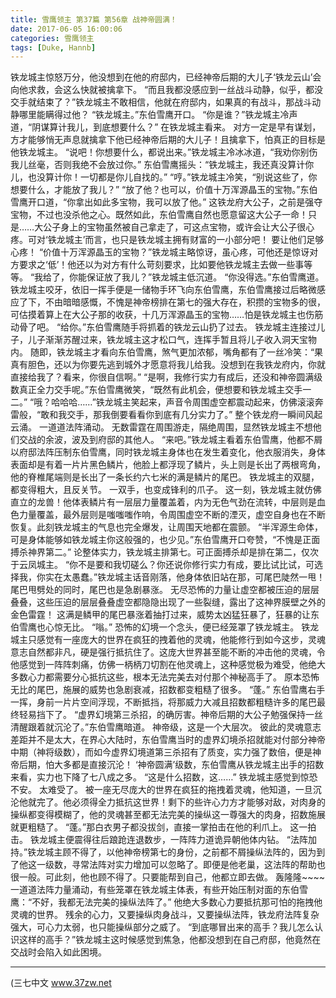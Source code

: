 ```yaml
---
title: 雪鹰领主 第37篇 第56章 战神帝圆满！
date: 2017-06-05 16:00:06
categories: 雪鹰领主
tags: [Duke, Hannb]
---
```


铁龙城主惊怒万分，他没想到在他的府邸内，已经神帝后期的大儿子‘铁龙云山’会向他求救，会这么快就被擒拿下。
“而且我都没感应到一丝战斗动静，似乎，都没交手就结束了？”铁龙城主不敢相信，他就在府邸内，如果真的有战斗，那战斗动静哪里能瞒得过他？
“铁龙城主。”东伯雪鹰开口。
“你是谁？”铁龙城主冷声道，“阴谋算计我儿，到底想要什么？”
在铁龙城主看来。
对方一定是早有谋划，方才能够悄无声息就擒拿下他已经神帝后期的大儿子！且擒拿下，怕真正的目标是他铁龙城主。
“说吧！你想要什么，都说出来。”铁龙城主冷冰冰道，“我劝你别伤我儿丝毫，否则我绝不会放过你。”
东伯雪鹰摇头：“铁龙城主，我还真没算计你儿，也没算计你！一切都是你儿自找的。”
“哼。”铁龙城主冷笑，“别说这些了，你想要什么，才能放了我儿？”
“放了他？也可以，价值十万浑源晶玉的宝物。”东伯雪鹰开口道，“你拿出如此多宝物，我可以放了他。”
这铁龙府大公子，之前是强夺宝物，不过也没杀他之心。既然如此，东伯雪鹰自然也愿意留这大公子一命！只是……大公子身上的宝物虽然被自己拿走了，可这点宝物，或许会让大公子很心疼。可对‘铁龙城主’而言，也只是铁龙城主拥有财富的一小部分吧！
要让他们足够心疼！
“价值十万浑源晶玉的宝物？”铁龙城主略惊讶，虽心疼，可他还是惊讶对方要求之‘低’！他还以为对方有什么苛刻要求，比如要他铁龙城主去做一些事等等。
“我给了，你能保证放了我儿？”铁龙城主低沉道。
“你没得选。”东伯雪鹰道。
铁龙城主咬牙，依旧一挥手便是一储物手环飞向东伯雪鹰，东伯雪鹰接过后略微感应了下，不由暗暗感慨，不愧是神帝榜排在第七的强大存在，积攒的宝物多的很，可估摸着算上在大公子那的收获，十几万浑源晶玉的宝物……怕是铁龙城主也伤筋动骨了吧。
“给你。”东伯雪鹰随手将抓着的铁龙云山扔了过去。
铁龙城主连接过儿子，儿子渐渐苏醒过来，铁龙城主这才松口气，连挥手暂且将儿子收入洞天宝物内。
随即，铁龙城主才看向东伯雪鹰，煞气更加浓郁，嘴角都有了一丝冷笑：“果真有胆色，还以为你要先逃到城外才愿意将我儿给我。没想到在我铁龙府内，你就直接给我了？看来，你很自信啊。”
“是啊，我修行实力有成后，还没和神帝圆满级数真正全力交手呢。”东伯雪鹰微笑，“既然有此机会，便想要和铁龙城主交手一二。”
“哦？哈哈哈……”铁龙城主笑起来，声音令周围虚空都震动起来，仿佛滚滚奔雷般，“敢和我交手，那我倒要看看你到底有几分实力了。”
整个铁龙府一瞬间风起云涌。
一道道法阵涌动。
无数雷霆在周围游走，隔绝周围，显然铁龙城主不想他们交战的余波，波及到府邸的其他人。
“来吧。”铁龙城主看着东伯雪鹰，他都不屑以府邸法阵压制东伯雪鹰，同时铁龙城主身体也在发生着变化，他衣服消失，身体表面却是有着一片片黑色鳞片，他脸上都浮现了鳞片，头上则是长出了两根弯角，他的脊椎尾端则是长出了一条长约六七米的满是鳞片的尾巴。
铁龙城主的双腿，都变得粗大，且反关节。
一双手，也变成锋利的爪子。
这一刻，铁龙城主就仿佛直立的龙兽！他体表鳞片有一层层力量覆盖着，内为无色气劲在流转，中层则是血色力量覆盖，最外层则是嗤嗤嗤作响，令周围虚空不断的湮灭，虚空自身也在不断恢复。此刻铁龙城主的气息也完全爆发，让周围天地都在震颤。
“半浑源生命体，可是身体能够如铁龙城主你这般强的，也少见。”东伯雪鹰开口夸赞，“不愧是正面搏杀神界第二。”
论整体实力，铁龙城主排第七。可正面搏杀却是排在第二，仅次于云凤城主。
“你不是要和我切磋么？你还说你修行实力有成，要比试比试，可选择我，你实在太愚蠢。”铁龙城主话音刚落，他身体依旧站在那，可尾巴陡然一甩！
尾巴甩劈处的同时，尾巴也是急剧暴涨。
无尽恐怖的力量让虚空都被压迫的层层叠叠，这些压迫的层层叠叠虚空都隐隐出现了一些裂缝，露出了这神界膜壁之外的金色雷霆！
这满是鳞甲的尾巴暴涨着抽打过来，威势太凶猛狂暴了，狂暴的让东伯雪鹰也心惊无比。
“嗡。”
恐怖的幻境一个念头，便已经笼罩了铁龙城主。
铁龙城主只感觉有一座庞大的世界在疯狂的拽着他的灵魂，他能修行到如今这步，灵魂意志自然都非凡，硬是强行抵抗住了。这庞大世界甚至能不断的冲击他的灵魂，令他感觉到一阵阵刺痛，仿佛一柄柄刀切割在他灵魂上，这种感觉极为难受，他绝大多数心力都需要分心抵抗这些，根本无法完美去对付那个神秘高手了。
原本恐怖无比的尾巴，施展的威势也急剧衰减，招数都变粗糙了很多。
“蓬。”
东伯雪鹰右手一挥，身前一片片空间浮现，不断抵挡，将那威力大减且招数都粗糙许多的尾巴最终轻易挡下了。
“虚界幻境第三杀招，的确厉害。神帝后期的大公子勉强保持一丝清醒跟着就沉沦了。”东伯雪鹰暗道。
神帝级，这是一个大层次。
彼此的灵魂意志差距并不是太大，在界心大陆时，东伯雪鹰当时的虚界幻境杀招就能对付部分神帝中期（神将级数），而如今虚界幻境道第三杀招有了质变，实力强了数倍，便是神帝后期，怕大多都是直接沉沦！
‘神帝圆满’级数，东伯雪鹰从铁龙城主出手的招数来看，实力也下降了七八成之多。
“这是什么招数，这……”
铁龙城主感觉到惊恐不安。
太难受了。
被一座无尽庞大的世界在疯狂的拖拽着灵魂，他知道，一旦沉沦他就完了。他必须得全力抵抗这世界！剩下的些许心力方才能够对敌，对肉身的操纵都变得模糊了，他的灵魂甚至都无法完美的操纵这一尊强大的肉身，招数施展就更粗糙了。
“蓬。”那白衣男子都没拔剑，直接一掌拍击在他的利爪上。
这一拍击。
铁龙城主便震得往后踉跄连退数步，一阵阵力道诡异朝他体内钻。
“法阵加持。”铁龙城主顾不得了，以他神帝榜第七的身份，之前都不屑操纵法阵的，因为到了他这一级数，寻常法阵对实力增加可以忽略了。即便是他老巢，这法阵的帮助也很一般。可此刻，他也顾不得了。只要能帮到自己，他都立即去做。
轰隆隆~~~~一道道法阵力量涌动，有些笼罩在铁龙城主体表，有些开始压制对面的东伯雪鹰：“不好，我都无法完美的操纵法阵了。”
他绝大多数心力要抵抗那可怕的拖拽他灵魂的世界。
残余的心力，又要操纵肉身战斗，又要操纵法阵，铁龙府法阵复杂强大，可心力太弱，也只能操纵部分之威了。
“到底哪冒出来的高手？我儿怎么认识这样的高手？”铁龙城主这时候感觉到焦急，他都没想到在自己府邸，他竟然在交战时会陷入如此困境。
******
(三七中文 www.37zw.net